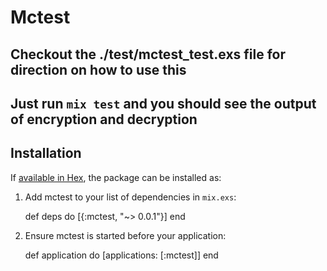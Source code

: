 # Mctest

## Checkout the ./test/mctest_test.exs file for direction on how to use this
## Just run `mix test` and you should see the output of encryption and decryption

## Installation

If [available in Hex](https://hex.pm/docs/publish), the package can be installed as:

  1. Add mctest to your list of dependencies in `mix.exs`:

        def deps do
          [{:mctest, "~> 0.0.1"}]
        end

  2. Ensure mctest is started before your application:

        def application do
          [applications: [:mctest]]
        end

